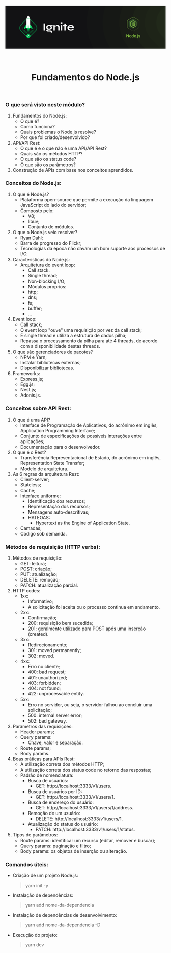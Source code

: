 <p align="center">
  <img src="../.github/capa-ignite-nodejs.png" alt="Ignite Node.js">
</p>

<br>

<h1 align="center">
  Fundamentos do Node.js
</h1>

<br>

### O que será visto neste módulo?
1. Fundamentos do Node.js:
   - O que é?
   - Como funciona?
   - Quais problemas o Node.js resolve?
   - Por que foi criado/desenvolvido?
2. API/API Rest:
   - O que é e o que não é uma API/API Rest?
   - Quais são os métodos HTTP?
   - O que são os status code?
   - O que são os parâmetros?
3. Construção de APIs com base nos conceitos aprendidos.

### Conceitos do Node.js:
1. O que é Node.js?
   - Plataforma open-source que permite a execução da linguagem JavaScript do lado do servidor;
   - Composto pelo:
     - V8;
     - libuv;
     - Conjunto de módulos.
2. O que o Node.js veio resolver?
   - Ryan Dahl;
   - Barra de progresso do Flickr;
   - Tecnologias da época não davam um bom suporte aos processos de I/O.
3. Características do Node.js:
   - Arquitetura do event loop:
     - Call stack.
     - Single thread;
     - Non-blocking I/O;
     - Módulos próprios:
     - http;
     - dns;
     - fs;
     - buffer;
     - ...
4. Event loop:
   - Call stack;
   - O event loop "ouve" uma requisição por vez da call stack;
   - É single thread e utiliza a estrutura de dados pilha;
   - Repassa o processamento da pilha para até 4 threads, de acordo com a disponibilidade destas threads.
5. O que são gerenciadores de pacotes?
   - NPM e Yarn;
   - Instalar bibliotecas externas;
   - Disponibilizar bibliotecas.
6. Frameworks:
   - Express.js;
   - Egg.js;
   - Nest.js;
   - Adonis.js.

### Conceitos sobre API Rest:
1. O que é uma API?
   - Interface de Programação de Aplicativos, do acrônimo em inglês, Application Programming Interface;
   - Conjunto de especificações de possíveis interações entre aplicações;
   - Documentação para o desenvolvedor.
2. O que é o Rest?
   - Transferência Representacional de Estado, do acrônimo em inglês, Representation State Transfer;
   - Modelo de arquitetura.
3. As 6 regras da arquitetura Rest:
   - Client-server;
   - Stateless;
   - Cache;
   - Interface uniforme:
     - Identificação dos recursos;
     - Representação dos recursos;
     - Mensagens auto-descritivas;
     - HATEOAS:
       - Hypertext as the Engine of Application State.
   - Camadas;
   - Código sob demanda.

### Métodos de requisição (HTTP verbs):
1. Métodos de requisição:
   - GET: leitura;
   - POST: criação;
   - PUT: atualização;
   - DELETE: remoção;
   - PATCH: atualização parcial.
2. HTTP codes:
   - 1xx:
     - Informativo;
     - A solicitação foi aceita ou o processo continua em andamento.
   - 2xx:
     - Confirmação;
     - 200: requisição bem sucedida;
     - 201: geralmente utilizado para POST após uma inserção (created).
   - 3xx:
     - Redirecionamento;
     - 301: moved permanently;
     - 302: moved.
   - 4xx:
     - Erro no cliente;
     - 400: bad request;
     - 401: unauthorized;
     - 403: forbidden;
     - 404: not found;
     - 422: unprocessable entity.
   - 5xx:
     - Erro no servidor, ou seja, o servidor falhou ao concluir uma solicitação;
     - 500: internal server error;
     - 502: bad gateway.
3. Parâmetros das requisições:
   - Header params;
   - Query params:
     - Chave, valor e separação.
   - Route params;
   - Body params.
4. Boas práticas para APIs Rest:
   - A utilização correta dos métodos HTTP;
   - A utilização correta dos status code no retorno das respostas;
   - Padrão de nomenclatura:
     - Busca de usuários:
       - GET: http://localhost:3333/v1/users.
     - Busca de usuários por ID:
       - GET: http://localhost:3333/v1/users/1.
     - Busca de endereço do usuário:
       - GET: http://localhost:3333/v1/users/1/address.
     - Remoção de um usuário:
       - DELETE: http://localhost:3333/v1/users/1.
     - Atualização do status do usuário:
       - PATCH: http://localhost:3333/v1/users/1/status.
5. Tipos de parâmetros:
   - Route params: identificar um recurso (editar, remover e buscar);
   - Query params: paginação e filtro;
   - Body params: os objetos de inserção ou alteração.

### Comandos úteis:
- Criação de um projeto Node.js:
  > yarn init -y

- Instalação de dependências:
  > yarn add nome-da-dependencia

- Instalação de dependências de desenvolvimento:
  > yarn add nome-da-dependencia -D

- Execução do projeto:
  > yarn dev
